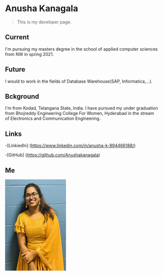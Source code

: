 # Anusha Kanagala

 > This is my developer page.

## Current

I'm pursuing my masters degree in the school of applied computer sciences from NW in spring 2021.

## Future

 I would to work in the fields of Database Warehouse(SAP, Informatica,...).

## Bckground 

I'm from Kodad, Telangana State, India. I have pursued my under graduation from Bhojreddy Engineering College For Women, Hyderabad in the stream of Electronics and Communication Engineering. 

## Links

-[LinkiedIn] (https://www.linkedin.com/in/anusha-k-894466188/)

-[GitHub] (https://github.com/Anushakanagala)

## Me

<img src="https://github.com/Anushakanagala/about-me-bigdata-dev/blob/main/IMG_4166.jpg" width="200" height="300" />
